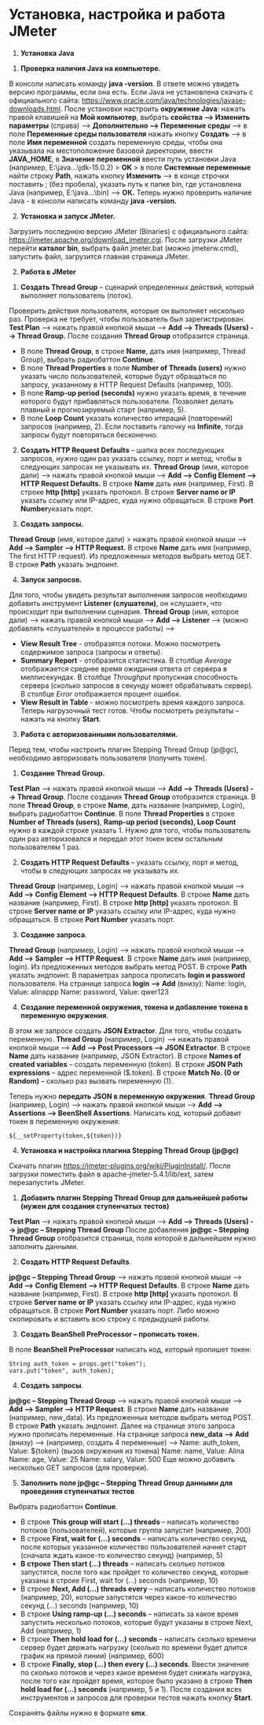 Установка, настройка и работа JMeter
===================================
1. **Установка Java**

1) **Проверка наличия Java на компьютере.**

В консоли написать команду **java -version**. В ответе можно увидеть версию программы, если она есть.
Если Java не установлена скачать с официального сайта: https://www.oracle.com/java/technologies/javase-downloads.html.
После установки настроить **окружение Java**:
нажать правой клавишей на **Мой компьютер**, выбрать **свойства --> Изменить параметры** (справа) --> **Дополнительно --> Переменные среды** --> в поле **Переменные среды пользователя** нажать кнопку **Создать** --> в поле **Имя переменной** создать переменную среды, чтобы она указывала на местоположение базовой директории, ввести **JAVA_HOME**, в **Значение переменной** ввести путь установки Java (например, E:\\java\...\jdk-15.0.2) > **OK** >
в поле **Системные переменные** найти строку **Path**, нажать кнопку **Изменить** --> в конце строчки поставить ; (без пробела), указать путь к папке bin, где установлена Java (например, E:\\java…\bin) --> **ОК.**
Теперь нужно проверить наличие Java - в консоли написать команду **java -version.**

2) **Установка и запуск JMeter.**

Загрузить последнюю версию JMeter (Binaries) с официального сайта: https://jmeter.apache.org/download_jmeter.cgi.
После загрузки JMeter перейти **каталог bin**, выбрать файл jmeter.bat (можно jmeterw.cmd), запустить файл, загрузится главная страница JMeter.

2. **Работа в JMeter**

1) **Создать Thread Group** – сценарий определенных действий, который выполняет пользователь (поток).

Проверить действия пользователя, которые он выполняет несколько раз. Проверка не требует, чтобы пользователь был зарегистрирован. 
**Test Plan** --> нажать правой кнопкой мыши --> **Add --> Threads (Users) --> Thread Group.** 
После создания **Thread Group** отобразится страница. 
- В поле **Thread Group**, в строке **Name**, дать имя (например, Thread Group), выбрать радиобаттон **Continue**.
- В поле **Thread Properties** в поле **Number of Threads (users)** нужно указать число пользователей, которые будут обращаться по запросу, указанному в HTTP Request Defaults (например, 100).
- В поле **Ramp-up period (seconds)** нужно указать время, в течение которого будут прибавляться пользователи. Позволяет делать плавный и прогнозируемый старт (например, 5).
- В поле **Loop Count** указать количество итераций (повторений) запросов (например, 2). Если поставить галочку на **Infinitе**, тогда запросы будут повторяться бесконечно. 

2) **Создать HTTP Request Defaults** – шапка всех последующих запросов, нужно один раз указать ссылку, порт и метод, чтобы в следующих запросах не указывать их.
**Thread Group** (имя, которое дали) --> нажать правой кнопкой мыши --> **Add --> Config Element --> HTTP Request Defaults.**
В строке **Name** дать имя (например, First). В строке **http [http]** указать протокол. В строке **Server name or IP** указать ссылку или IP-адрес, куда нужно обращаться. В строке **Port Number**указать порт.

3) **Создать запросы.**

**Thread Group** (имя, которое дали) > нажать правой кнопкой мыши --> **Add --> Sampler --> HTTP Request.**
В строке **Name** дать имя (например, The first HTTP request). Из предложенных методов выбрать метод GET. В строке **Path** указать эндпоинт.

4) **Запуск запросов.**

Для того, чтобы увидеть результат выполнения запросов необходимо добавить инструмент **Listener (слушатели)**, он «слушает», что происходит при выполнении сценария.
**Thread Group** (имя, которое дали) --> нажать правой кнопкой мыши --> **Add --> Listener** --> (можно добавлять «слушателей» в процессе работы) -->
- **View Result Tree** - отобразятся потоки. Можно посмотреть содержимое запроса (запросы и ответы).
- **Summary Report** - отобразится статистика. В столбце *Average* отображается среднее время ожидания ответа от сервера в миллисекундах. В столбце *Throughput* пропускная способность сервера (сколько запросов в секунду может обрабатывать сервер). В столбце *Error* отображается процент ошибок. 
- **View Result in Table** - можно посмотреть время каждого запроса.
Теперь нагрузочный тест готов. Чтобы посмотреть результаты – нажать на кнопку **Start**. 

3. **Работа с авторизованными пользователями.**

Перед тем, чтобы настроить плагин Stepping Thread Group (jp@gc), необходимо авторизовать пользователя (получить токен).

1) **Создание Thread Group.**

**Test Plan** --> нажать правой кнопкой мыши --> **Add --> Threads (Users) --> Thread Group**. 
После создания **Thread Group** отобразится страница. В поле **Thread Group**, в строке **Name**, дать название (например, Login), выбрать радиобаттон **Continue**.
В поле **Thread Properties** в строке **Number of Threads (users)**, **Ramp-up period (seconds), Loop Count** нужно в каждой строке указать 1. Нужно для того, чтобы пользователь один раз авторизовался и передал этот токен всем остальным пользователям 1 раз.

2) **Создать HTTP Request Defaults** – указать ссылку, порт и метод, чтобы в следующих запросах не указывать их.

**Thread Group** (например, Login) --> нажать правой кнопкой мыши --> **Add --> Config Element --> HTTP Request Defaults**.
В строке **Name** дать название (например, First). В строке **http [http]** указать протокол. В строке **Server name or IP** указать ссылку или IP-адрес, куда нужно обращаться. В строке **Port Number** указать порт.

3) **Создание запроса**.

**Thread Group** (например, Login) --> нажать правой кнопкой мыши --> **Add --> Sampler --> HTTP Request**.
В строке **Name** дать имя (например, login). Из предложенных методов выбрать метод POST. В строке **Path** указать эндпоинт.
В параметрах запроса прописать **login и password** пользователя.
На странице запроса **login --> Add** (внизу):
Name: login, Value: alinappp 
Name: password, Value: qwer123

4) **Создание переменной окружения, токена и добавление токена в переменную окружения**.

В этом же запросе создать **JSON Extractor**. Для того, чтобы создать переменную.
**Thread Group** (например, Login) --> нажать правой кнопкой мыши --> **Add --> Post Processors --> JSON Extractor**.
В строке **Name** дать название (например, JSON Extractor).
В строке **Names of created variables** – создать переменную (token).
В строке **JSON Path expressions** – адрес переменной ($.token).
В строке **Match No. (0 or Random)** – сколько раз вызвать переменную (1).

Теперь нужно **передать JSON в переменную окружения**.
**Thread Group** (например, Login) --> нажать правой кнопкой мыши --> **Add --> Assertions --> BeenShell Assertions**.
Написать код, который добавит токен в переменную окружения:
```
${__setProperty(token,${token})}
```

4. **Установка и настройка плагина Stepping Thread Group (jp@gc)**

Скачать плагин https://jmeter-plugins.org/wiki/PluginInstall/.
После загрузки поместить файл в apache-jmeter-5.4.1/lib/ext, затем перезапустить JMeter. 

1) **Добавить плагин Stepping Thread Group для дальнейшей работы (нужен для создания ступенчатых тестов)**

**Test Plan** --> нажать правой кнопкой мыши --> **Add --> Threads (Users) --> jp@gc – Stepping Thread Group**
После добавления **jp@gc – Stepping Thread Group** отобразится страница, поля которой в дальнейшем нужно заполнить данными.

2) **Создать HTTP Request Defaults**. 

**jp@gc – Stepping Thread Group** --> нажать правой кнопкой мыши --> **Add --> Config Element --> HTTP Request Defaults**.
В строке **Name** дать название (например, First). В строке **http [http]** указать протокол. В строке **Server name or IP** указать ссылку или IP-адрес, куда нужно обращаться. В строке **Port Number** указать порт.
Либо можно скопировать и вставить всю строку с предыдущей работы.

3) **Создать BeanShell PreProcessor – прописать токен.**

В поле **BeanShell PreProcessor** написать код, который пропишет токен:
```
String auth_token = props.get("token"); 
vars.put("token", auth_token);
```
4) **Создать запросы**.

**jp@gc – Stepping Thread Group** --> нажать правой кнопкой мыши --> **Add --> Sampler --> HTTP Request**.
В строке **Name** дать название (например, new_data). Из предложенных методов выбрать метод POST. В строке **Path** указать эндпоинт. 
Далее на странице этого запроса нужно прописать переменные. 
На странице запроса **new_data --> Add** (внизу) --> (например, создать 4 переменные) -->
Name: auth_token, Value: ${token} (вызов окружения из токена)
Name: name, Value: Alina
Name: age, Value: 25
Name: salary, Value: 500
Еще можно добавить несколько GET запросов (для проверки).

5) **Заполнить поле jp@gc – Stepping Thread Group данными для проведения ступенчатых тестов**

Выбрать радиобаттон **Continue**.
- В строке **This group will start (…) threads** – написать количество потоков (пользователей), которые группа запустит (например, 200)
- В строке **First, wait for (…) seconds** – написать количество секунд, после которых указанное количество пользователей начнет старт (сначала ждать какое-то количество секунд) (например, 5)
- **В строке Then start (…) threads** – написать сколько потоков запустятся, после того как пройдет то количество секунд, которые указаны в строке First, wait for (…) seconds (например, 10)
- В строке **Next, Add (…) threads every** – написать количество потоков (например, 20), которые запустятся через какое-то количество секунд (…) seconds (например, 10)
- В строке **Using ramp-up (…) seconds** – написать за какое время запустить несколько потоков, которые будут указаны в строке Next, Add (например, 1)
- В строке **Then hold load for (…) seconds** – написать сколько времени сервер будет держать нагрузку (сколько по времени будет длится график на прямой линии) (например, 600)
- В строке **Finally, stop (…) then every (…) seconds**. Ввести значение по сколько потоков и через какое временя будет снижать нагрузка, после того как пройдет время, которое было указано в строке **Then hold load for (…) seconds** (например, 5 и 1).
После создания всех инструментов и запросов для проверки тестов нажать кнопку **Start**.

Сохранять файлы нужно в формате **smx**.
